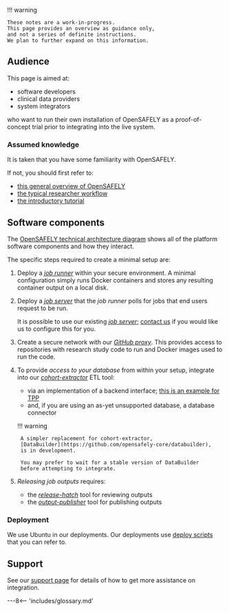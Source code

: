 !!! warning

    These notes are a work-in-progress.
    This page provides an overview as guidance only,
    and not a series of definite instructions.
    We plan to further expand on this information.

## Audience

This page is aimed at:

* software developers
* clinical data providers
* system integrators

who want to run their own installation of OpenSAFELY
as a proof-of-concept trial prior to integrating into the live system.

### Assumed knowledge

It is taken that you have some familiarity with OpenSAFELY.

If not, you should first refer to:

* [this general overview of OpenSAFELY](https://www.opensafely.org/about/)
* [the typical researcher workflow](workflow.md)
* [the introductory tutorial](https://docs.opensafely.org/getting-started/)

## Software components

The [OpenSAFELY technical architecture diagram](technical-architecture.md) shows all of the platform software components
and how they interact.

The specific steps required to create a minimal setup are:

1. Deploy a [*job runner*](https://github.com/opensafely-core/job-runner) within your secure environment.
   A minimal configuration simply runs Docker containers
   and stores any resulting container output on a local disk.

2. Deploy a [*job server*](https://github.com/opensafely-core/job-server)
   that the *job runner* polls for jobs that end users request to be run.

     It is possible to use our existing [*job server*](https://jobs.opensafely.org);
     [contact us](how-to-get-help.md#data-providers)
     if you would like us to configure this for you.

3. Create a secure network with our [*GitHub proxy*](https://github.com/opensafely-core/proxy).
   This provides access to repositories with research study code to run
   and Docker images used to run the code.

4. To provide *access to your database* from within your setup,
   integrate into our [*cohort-extractor*](https://github.com/opensafely-core/cohort-extractor) ETL tool:

     * via an implementation of a backend interface; [this is an example for TPP](https://github.com/opensafely-core/cohort-extractor/blob/main/cohortextractor/tpp_backend.py)
     * and, if you are using an as-yet unsupported database, a database connector

    !!! warning

        A simpler replacement for cohort-extractor,
        [DataBuilder](https://github.com/opensafely-core/databuilder),
        is in development.

        You may prefer to wait for a stable version of DataBuilder
        before attempting to integrate.

5. *Releasing job outputs* requires:

     * the [*release-hatch*](https://github.com/opensafely-core/release-hatch) tool for reviewing outputs
     * the [*output-publisher*](https://github.com/opensafely-core/output-publisher) tool for publishing outputs

### Deployment

We use Ubuntu in our deployments.
Our deployments use [deploy scripts](https://github.com/opensafely-core/backend-server)
that you can refer to.

## Support

See our [support page](how-to-get-help.md#data-providers-and-system-integrators)
for details of how to get more assistance on integration.

---8<-- 'includes/glossary.md'
